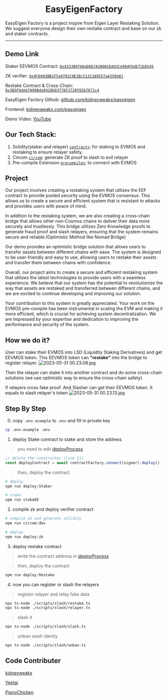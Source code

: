 <div align="center">
  <h1> EasyEigenFactory </h1>
</div>

EasyEigen Factory is a project inspire from  Eigen Layer Restaking Solution. We suggest everyone design their own restake contract and base on our zk and staker contracts.

---
## Demo Link

Staker EEVMOS Contract: [`0x4333B9f66eD8b7A1B6B1EA93Ce984F6dEf2b6545`](https://testnet.escan.live/address/0x4333B9f66eD8b7A1B6B1EA93Ce984F6dEf2b6545#code)

ZK verifier:
[`0x9C6603BB1F5a9781C9E2Bc5131189557aA350b81`](https://testnet.escan.live/address/0x9C6603BB1F5a9781C9E2Bc5131189557aA350b81#code)

Restake Contract & Cross-Chain: [`0x3B5Fbdeb7A99Bda0428b83776F1728f82b7671c4`](https://testnet.escan.live/address/0x3B5Fbdeb7A99Bda0428b83776F1728f82b7671c4#code)

EasyEigen Factory Github: [github.com/kidneyweakx/easyeigen](https://github.com/kidneyweakx/easyeigen)

Frontend: [kidneyweakx.com/easyeigen](https://kidneyweakx.com/easyeigen)

Demo Video: [YouTube](https://youtu.be/YF_5urb5VtQ)

## Our Tech Stack:

1. Solidity(staker and relayer) [`contracts`](./contracts/): for staking to EVMOS and restaking to ensure relayer safety.
2. Circom [`circom`](./circuits/): generate ZK proof to slash to evil relayer
3. Pre-compile Extension [`precompiles`](./contracts/precompiles/): to connect with EVMOS

## Project
Our project involves creating a restaking system that utilizes the EEF contract to provide pooled security using the EVMOS consensus. This allows us to create a secure and efficient system that is resistant to attacks and provides users with peace of mind.

In addition to the restaking system, we are also creating a cross-chain bridge that allows other non-Cosmos chains to deliver their data more securely and trustlessly. This bridge utilizes Zero Knowledge proofs to generate fraud proof and slash relayers, ensuring that the system remains secure and reliable.(Optimistic Method like Nomad Bridge)

Our demo provides an optimistic bridge solution that allows users to transfer assets between different chains with ease. The system is designed to be user-friendly and easy to use, allowing users to restake their assets and transfer them between chains with confidence.

Overall, our project aims to create a secure and efficient restaking system that utilizes the latest technologies to provide users with a seamless experience. We believe that our system has the potential to revolutionize the way that assets are restaked and transferred between different chains, and we are excited to continue developing and improving our solution.

Your contribution to this system is greatly appreciated. Your work on the EVMOS pre-compile has been instrumental in scaling the EVM and making it more efficient, which is crucial for achieving system decentralization. We are impressed by your expertise and dedication to improving the performance and security of the system.

## How we do it?

User can stake their EVMOS into LSD (Liquidity Staking Derivatives) and get EEVMOS token. This EEVMOS token can **"restake"** into the bridge to register relayer.
![2023-05-31 00.23.08.jpg](https://cdn.dorahacks.io/static/files/1886d7999a72ac05fe86853496eb02b9.jpg)

Then the relayer can stake it into another contract and do some cross-chain solutions (we use optimistic way to ensure the cross-chain safety)

If relayers cross fake proof. And Slasher can get their EEVMOS token.
It equals to slash relayer's token
![2023-05-31 00.23.13.jpg](https://cdn.dorahacks.io/static/files/1886d78cea38a40cf4ed5d9456e8e0b0.jpg)

## Step By Step

0. copy `.env.example` to `.env` and fill in private key

```bash
cp .env.example .env
```

1. deploy Stake contract to stake and store the address

> you need to edit [deployProcess](./scripts/tasks/deployProcess.ts) 

``` typescript
// delete the constructer (line 11)
const deployContract = await contractFactory.connect(signer).deploy()
```

> then, deploy the contract

``` bash
# deploy
npm run deploy:Staker

# stake
npm run stakeEE
```

2. compile zk and deploy verifier contract

``` bash
# compile zk and generate solidity
npm run circom:dev

# deploy
npm run deploy:zk
```

3. deploy restake contract

> write the contract address in [deployProcess](./scripts/tasks/deployProcess.ts) 

> then, deploy the contract

```bash
npm run deploy:Restake
```

4. now you can register or slash the relayers

> register relayer and relay fake data

```bash
npx ts-node ./scripts/slash/restake.ts
npx ts-node ./scripts/slash/relayer.ts
```

> slash it

```bash
npx ts-node ./scripts/slash/slash.ts
```

> unban slash idenity

```bash
npx ts-node ./scripts/slash/unban.ts
```

## Code Contributer
[kidneyweakx](https://github.com/kidneyweakx)

[Yeetai](https://github.com/yeeetai)

[PianoChicken](https://github.com/Pianochicken)